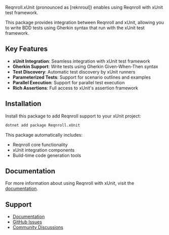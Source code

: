 ﻿Reqnroll.xUnit (pronounced as [reknroʊl]) enables using Reqnroll with xUnit test framework.

This package provides integration between Reqnroll and xUnit, allowing you to write BDD tests using Gherkin syntax that run with the xUnit test framework.

## Key Features

- **xUnit Integration**: Seamless integration with xUnit test framework
- **Gherkin Support**: Write tests using Gherkin Given-When-Then syntax
- **Test Discovery**: Automatic test discovery by xUnit runners
- **Parameterized Tests**: Support for scenario outlines and examples
- **Parallel Execution**: Support for parallel test execution
- **Rich Assertions**: Full access to xUnit's assertion framework

## Installation

Install this package to add Reqnroll support to your xUnit project:

```bash
dotnet add package Reqnroll.xUnit
```

This package automatically includes:
- Reqnroll core functionality
- xUnit integration components
- Build-time code generation tools

## Documentation

For more information about using Reqnroll with xUnit, visit the [documentation](https://docs.reqnroll.net/).

## Support

- [Documentation](https://docs.reqnroll.net/)
- [GitHub Issues](https://github.com/reqnroll/Reqnroll/issues)
- [Community Discussions](https://github.com/reqnroll/Reqnroll/discussions)